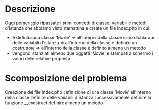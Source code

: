 # Descrizione

Oggi pomeriggio ripassate i primi concetti di classe, variabili e metodi d'istanza che abbiamo visto stamattina e create un file index.php in cui:
 - è definita una classe ‘Movie’
   => all'interno della classe sono dichiarate delle variabili d'istanza
   => all'interno della classe è definito un costruttore
   => all'interno della classe è definito almeno un metodo
- vengono istanziati almeno due oggetti ‘Movie’ e stampati a schermo i valori delle relative proprietà

# Scomposizione del problema

Creazione del file index.php
    definizione di una classe 'Movie'
        all'interno della classe definire delle variabili d'istanza
        successivamente definire la funzione __construct
        definire almeno un metodo